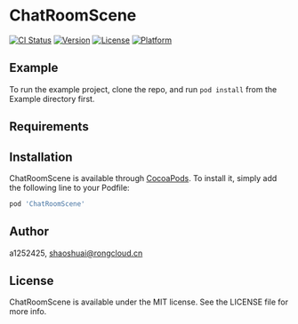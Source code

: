 # ChatRoomScene

[![CI Status](https://img.shields.io/travis/a1252425/ChatRoomScene.svg?style=flat)](https://travis-ci.org/a1252425/ChatRoomScene)
[![Version](https://img.shields.io/cocoapods/v/ChatRoomScene.svg?style=flat)](https://cocoapods.org/pods/ChatRoomScene)
[![License](https://img.shields.io/cocoapods/l/ChatRoomScene.svg?style=flat)](https://cocoapods.org/pods/ChatRoomScene)
[![Platform](https://img.shields.io/cocoapods/p/ChatRoomScene.svg?style=flat)](https://cocoapods.org/pods/ChatRoomScene)

## Example

To run the example project, clone the repo, and run `pod install` from the Example directory first.

## Requirements

## Installation

ChatRoomScene is available through [CocoaPods](https://cocoapods.org). To install
it, simply add the following line to your Podfile:

```ruby
pod 'ChatRoomScene'
```

## Author

a1252425, shaoshuai@rongcloud.cn

## License

ChatRoomScene is available under the MIT license. See the LICENSE file for more info.
